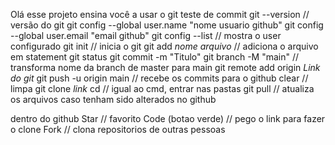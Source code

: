 Olá esse projeto ensina você a usar o git
teste de commit
git --version // versão do git
git config --global user.name "nome usuario github"
git config --global user.email "email github"
git config --list // mostra o user configurado
git init // inicia o git
git add *nome arquivo* // adiciona o arquivo em statement
git status
git commit -m "Titulo"
git branch -M "main" // transforma nome da branch de master para main
git remote add origin *Link do git* 
git push -u origin main // recebe os commits para o github
clear // limpa
git clone *link* 
cd // igual ao cmd, entrar nas pastas
git pull // atualiza os arquivos caso tenham sido alterados no github


dentro do github
Star // favorito
Code (botao verde) // pego o link para fazer o clone
Fork // clona repositorios de outras pessoas


